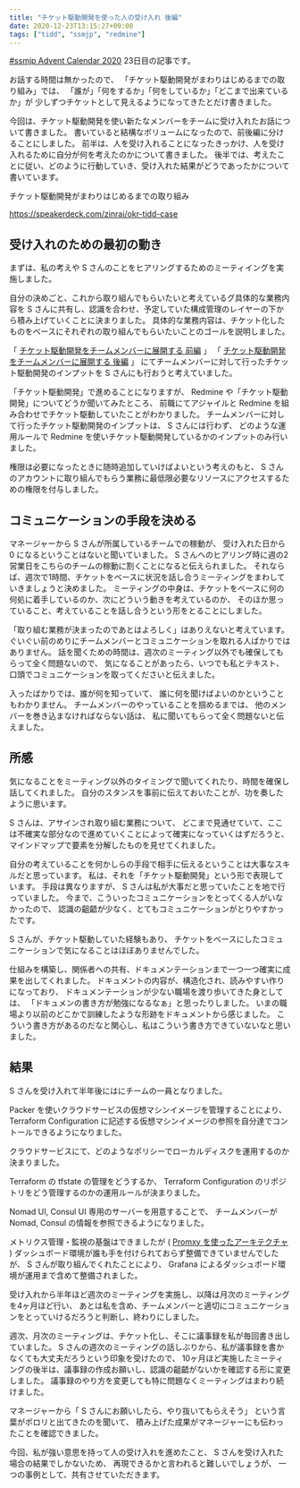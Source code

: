 ```yaml
---
title: "チケット駆動開発を使った人の受け入れ 後編"
date: 2020-12-23T13:15:27+09:00
tags: ["tidd", "ssmjp", "redmine"]
---
```


[#ssmjp Advent Calendar 2020](https://adventar.org/calendars/5210) 23日目の記事です。

お話する時間は無かったので、
「チケット駆動開発がまわりはじめるまでの取り組み」では、
「誰が」「何をするか」「何をしているか」「どこまで出来ているか」が
少しずつチケットとして見えるようになってきたとだけ書きました。

今回は、チケット駆動開発を使い新たなメンバーをチームに受け入れたお話について書きました。
書いていると結構なボリュームになったので、前後編に分けることにしました。
前半は、人を受け入れることになったきっかけ、人を受け入れるために自分が何を考えたのかについて書きました。
後半では、考えたことに従い、どのように行動していき、受け入れた結果がどうであったかについて書いています。

チケット駆動開発がまわりはじめるまでの取り組み

https://speakerdeck.com/zinrai/okr-tidd-case

## 受け入れのための最初の動き

まずは、私の考えや S さんのことをヒアリングするためのミーティイングを実施しました。

自分の決めごと、これから取り組んでもらいたいと考えているグ具体的な業務内容を
S さんに共有し、認識を合わせ、予定していた構成管理のレイヤーの下から積み上げていくことに決まりました。
具体的な業務内容は、チケット化したものをベースにそれぞれの取り組んでもらいたいことのゴールを説明しました。

「 [チケット駆動開発をチームメンバーに展開する 前編](../ssmjp-advent-calendar-2020-day14) 」
「 [チケット駆動開発をチームメンバーに展開する 後編](../ssmjp-advent-calendar-2020-day15) 」
にてチームメンバーに対して行ったチケット駆動開発のインプットを S さんにも行おうと考えていました。

「チケット駆動開発」で進めることになりますが、
Redmine や「チケット駆動開発」についてどうか聞いてみたところ、
前職にてアジャイルと Redmine を組み合わせでチケット駆動していたことがわかりました。
チームメンバーに対して行ったチケット駆動開発のインプットは、 S さんには行わず、
どのような運用ルールで Redmine を使いチケット駆動開発しているかのインプットのみ行いました。

権限は必要になったときに随時追加していけばよいという考えのもと、
S さんのアカウントに取り組んでもらう業務に最低限必要なリソースにアクセスするための権限を付与しました。

## コミュニケーションの手段を決める

マネージャーから S さんが所属しているチームでの稼動が、
受け入れた日から 0 になるということはないと聞いていました。
S さんへのヒアリング時に週の2営業日をこちらのチームの稼動に割くことになると伝えられました。
それならば、週次で1時間、チケットをベースに状況を話し合うミーティングをまわしていきましょうと決めました。
ミーティングの中身は、チケットをベースに何の何処に着手しているのか、次にどういう動きを考えているのか、
そのほか思っていること、考えていることを話し合うという形をとることにしました。

「取り組む業務が決まったのであとはよろしく」はありえないと考えています。
ぐいぐい前のめりにチームメンバーとコミュニケーションを取れる人ばかりではありません。
話を聞くための時間は、週次のミーティング以外でも確保してもらって全く問題ないので、
気になることがあったら、いつでも私とテキスト、
口頭でコミュニケーションを取ってくださいと伝えました。

入ったばかりでは、誰が何を知っていて、
誰に何を聞けばよいのかということもわかりません。
チームメンバーのやっていることを掴めるまでは、
他のメンバーを巻き込まなければならない話は、
私に聞いてもらって全く問題ないと伝えました。

## 所感

気になることをミーティング以外のタイミングで聞いてくれたり、時間を確保し話してくれました。
自分のスタンスを事前に伝えておいたことが、功を奏したように思います。

S さんは、アサインされ取り組む業務について、
どこまで見通せていて、ここは不確実な部分なので進めていくことによって確実になっていくはずだろうと、
マインドマップで要素を分解したものを見せてくれました。

自分の考えていることを何かしらの手段で相手に伝えるということは大事なスキルだと思っています。
私は、それを「チケット駆動開発」という形で表現しています。
手段は異なりますが、 S さんは私が大事だと思っていたことを地で行っていました。
今まで、こういったコミュニケーションをとってくる人がいなかったので、
認識の齟齬が少なく、とてもコミュニケーションがとりやすかったです。

S さんが、チケット駆動していた経験もあり、
チケットをベースにしたコミュニケーションで気になることはほぼありませんでした。

仕組みを構築し、関係者への共有、ドキュメンテーションまで一つ一つ確実に成果を出してくれました。
ドキュメントの内容が、構造化され、読みやすい作りになっており、
ドキュメンテーションが少ない職場を渡り歩いてきた身としては、
「ドキュメンの書き方が勉強になるなぁ」と思ったりしました。
いまの職場より以前のどこかで訓練したような形跡をドキュメントから感じました。
こういう書き方があるのだなと関心し、私はこういう書き方できていないなと思いました。

## 結果

S さんを受け入れて半年後にはにチームの一員となりました。

Packer を使いクラウドサービスの仮想マシンイメージを管理することにより、
Terraform Configuration に記述する仮想マシンイメージの参照を自分達でコントールできるようになりました。

クラウドサービスにて、どのようなポリシーでローカルディスクを運用するのか決まりました。

Terraform の tfstate の管理をどうするか、
Terraform Configuration のリポジトリをどう管理するのかの運用ルールが決まりました。

Nomad UI, Consul UI 専用のサーバーを用意することで、
チームメンバーが Nomad, Consul の情報を参照できるようになりました。

メトリクス管理・監視の基盤はできましたが ( [Promxy を使ったアーキテクチャ](http://d.zinrai.net/public/posts/promxy-architecture/) )
ダッシュボード環境が誰も手を付けられておらず整備できていませんでしたが、
S さんが取り組んでくれたことにより、 Grafana によるダッシュボード環境が運用まで含めて整備されました。

受け入れから半年ほど週次のミーティングを実施し、以降は月次のミーティングを4ヶ月ほど行い、
あとは私を含め、チームメンバーと適切にコミュニケーションをとっていけるだろうと判断し、終わりにしました。

週次、月次のミーティングは、チケット化し、そこに議事録を私が毎回書き出していました。
S さんの週次のミーティングの話しぶりから、私が議事録を書かなくても大丈夫だろうという印象を受けたので、
10ヶ月ほど実施したミーティングの後半は、議事録の作成お願いし、認識の齟齬がないかを確認する形に変更しました。
議事録のやり方を変更しても特に問題なくミーティングはまわり続けました。

マネージャーから「 S さんにお願いしたら、やり抜いてもらえそう」
という言葉がポロリと出てきたのを聞いて、
積み上げた成果がマネージャーにも伝わったことを確認できました。

今回、私が強い意思を持って人の受け入れを進めたこと、
S さんを受け入れた場合の結果でしかないため、
再現できるかと言われると難しいでしょうが、
一つの事例として、共有させていただきます。
